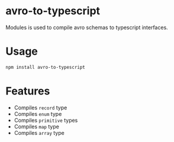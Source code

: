# avro-to-typescript

Modules is used to compile avro schemas to typescript interfaces.

# Usage
```sh
npm install avro-to-typescript
```

# Features

  - Compiles `record` type
  - Compiles `enum` type
  - Compiles `primitive` types
  - Compiles `map` type
  - Compiles `array` type
